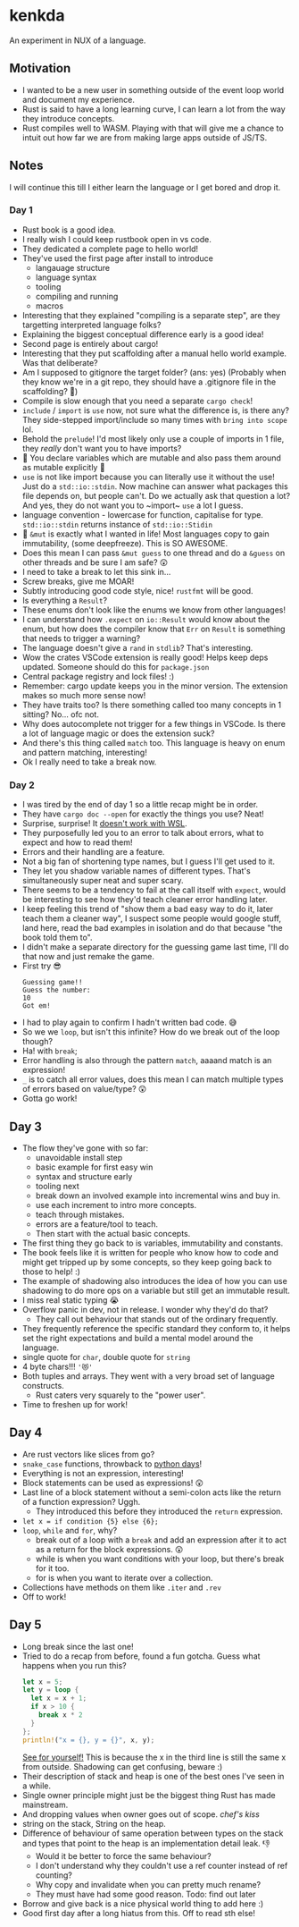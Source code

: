 # kenkda

An experiment in NUX of a language.

## Motivation

- I wanted to be a new user in something outside of the event loop world and document my experience.
- Rust is said to have a long learning curve, I can learn a lot from the way they introduce concepts.
- Rust compiles well to WASM. Playing with that will give me a chance to intuit out how far we are from making large apps outside of JS/TS.

## Notes

I will continue this till I either learn the language or I get bored and drop it.

### Day 1

- Rust book is a good idea.
- I really wish I could keep rustbook open in vs code.
- They dedicated a complete page to hello world!
- They've used the first page after install to introduce
  - langauage structure
  - language syntax
  - tooling
  - compiling and running
  - macros
- Interesting that they explained "compiling is a separate step", are they targetting interpreted language folks?
- Explaining the biggest conceptual difference early is a good idea!
- Second page is entirely about cargo!
- Interesting that they put scaffolding after a manual hello world example. Was that deliberate?
- Am I supposed to gitignore the target folder? (ans: yes) (Probably when they know we're in a git repo, they should have a .gitignore file in the scaffolding? 🤷)
- Compile is slow enough that you need a separate `cargo check`!
- `include` / `import` is `use` now, not sure what the difference is, is there any? They side-stepped import/include so many times with `bring into scope` lol.
- Behold the `prelude`! I'd most likely only use a couple of imports in 1 file, they _really_ don't want you to have imports?
- 🤯 You declare variables which are mutable and also pass them around as mutable explicitly 🤯
- `use` is not like import because you can literally use it without the use! Just do a `std::io::stdin`.
  Now machine can answer what packages this file depends on, but people can't. Do we actually ask that question a lot?
  And yes, they do not want you to ~import~ `use` a lot I guess.
- language convention - lowercase for function, capitalise for type. `std::io::stdin` returns instance of `std::io::Stidin`
- 🤯 `&mut` is exactly what I wanted in life! Most languages copy to gain immutability, (some deepfreeze). This is SO AWESOME.
- Does this mean I can pass `&mut guess` to one thread and do a `&guess` on other threads and be sure I am safe? 😲
- I need to take a break to let this sink in...
- Screw breaks, give me MOAR!
- Subtly introducing good code style, nice! `rustfmt` will be good.
- Is everything a `Result`?
- These enums don't look like the enums we know from other languages!
- I can understand how `.expect` on `io::Result` would know about the enum, but how does the compiler know that `Err` on `Result` is something that needs to trigger a warning?
- The language doesn't give a `rand` in `stdlib`? That's interesting.
- Wow the crates VSCode extension is really good! Helps keep deps updated. Someone should do this for `package.json`
- Central package registry and lock files! :)
- Remember: cargo update keeps you in the minor version. The extension makes so much more sense now!
- They have traits too? Is there something called too many concepts in 1 sitting? No... ofc not.
- Why does autocomplete not trigger for a few things in VSCode. Is there a lot of language magic or does the extension suck?
- And there's this thing called `match` too. This language is heavy on enum and pattern matching, interesting!
- Ok I really need to take a break now.

### Day 2

- I was tired by the end of day 1 so a little recap might be in order.
- They have `cargo doc --open` for exactly the things you use? Neat!
- Surprise, surprise! It [doesn't work with WSL](https://github.com/rust-lang/cargo/issues/7557).
- They purposefully led you to an error to talk about errors, what to expect and how to read them!
- Errors and their handling are a feature.
- Not a big fan of shortening type names, but I guess I'll get used to it.
- They let you shadow variable names of different types. That's simultaneously super neat and super scary.
- There seems to be a tendency to fail at the call itself with `expect`, would be interesting to see how they'd teach cleaner error handling later.
- I keep feeling this trend of "show them a bad easy way to do it, later teach them a cleaner way", I suspect some people would google stuff, land here, read the bad examples in isolation and do that because "the book told them to".
- I didn't make a separate directory for the guessing game last time, I'll do that now and just remake the game.
- First try 😎
  ```
  Guessing game!!
  Guess the number:
  10
  Got em!
  ```
- I had to play again to confirm I hadn't written bad code. 😅
- So we we `loop`, but isn't this infinite? How do we break out of the loop though?
- Ha! with `break`;
- Error handling is also through the pattern `match`, aaaand match is an expression!
- `_` is to catch all error values, does this mean I can match multiple types of errors based on value/type? 😲
- Gotta go work!

## Day 3

- The flow they've gone with so far:
  - unavoidable install step
  - basic example for first easy win
  - syntax and structure early
  - tooling next
  - break down an involved example into incremental wins and buy in.
  - use each increment to intro more concepts.
  - teach through mistakes.
  - errors are a feature/tool to teach.
  - Then start with the actual basic concepts.
- The first thing they go back to is variables, immutability and constants.
- The book feels like it is written for people who know how to code and might get tripped up by some concepts, so they keep going back to those to help! :)
- The example of shadowing also introduces the idea of how you can use shadowing to do more ops on a variable but still get an immutable result.
- I miss real static typing 😭
- Overflow panic in dev, not in release. I wonder why they'd do that?
  - They call out behaviour that stands out of the ordinary frequently.
- They frequently reference the specific standard they conform to, it helps set the right expectations and build a mental model around the language.
- single quote for `char`, double quote for `string`
- 4 byte chars!!! `'😻'`
- Both tuples and arrays. They went with a very broad set of language constructs.
  - Rust caters very squarely to the "power user".
- Time to freshen up for work!

## Day 4

- Are rust vectors like slices from go?
- `snake_case` functions, throwback to [python days](https://www.python.org/dev/peps/pep-0008/#function-and-variable-names)!
- Everything is not an expression, interesting!
- Block statements can be used as expressions! 😲
- Last line of a block statement without a semi-colon acts like the return of a function expression? Uggh.
  - They introduced this before they introduced the `return` expression.
- `let x = if condition {5} else {6};`
- `loop`, `while` and `for`, why?
  - break out of a loop with a `break` and add an expression after it to act as a return for the block expressions. 😲
  - while is when you want conditions with your loop, but there's break for it too.
  - for is when you want to iterate over a collection.
- Collections have methods on them like `.iter` and `.rev`
- Off to work!

## Day 5

- Long break since the last one!
- Tried to do a recap from before, found a fun gotcha. Guess what happens when you run this?
  ```rust
  let x = 5;
  let y = loop {
    let x = x + 1;
    if x > 10 {
      break x * 2
    }
  };
  println!("x = {}, y = {}", x, y);
  ```
  [See for yourself!](https://play.rust-lang.org/?version=stable&mode=debug&edition=2018&gist=e13a270788e76005aed27a4680a7f64f)
  This is because the x in the third line is still the same x from outside. Shadowing can get confusing, beware :)
- Their description of stack and heap is one of the best ones I've seen in a while.
- Single owner principle might just be the biggest thing Rust has made mainstream.
- And dropping values when owner goes out of scope. _chef's kiss_
- string on the stack, String on the heap.
- Difference of behaviour of same operation between types on the stack and types that point to the heap is an implementation detail leak. 👎
  - Would it be better to force the same behaviour?
  - I don't understand why they couldn't use a ref counter instead of ref counting?
  - Why copy and invalidate when you can pretty much rename?
  - They must have had some good reason. Todo: find out later
- Borrow and give back is a nice physical world thing to add here :)
- Good first day after a long hiatus from this. Off to read sth else!
